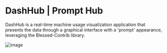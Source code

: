 # DashHub | Prompt Hub

DashHub is a real-time machine usage visualization application that presents the data through a graphical interface with a 'prompt' appearance, leveraging the Blessed-Contrib library.

![image](https://github.com/user-attachments/assets/2243fb17-8dd3-49e0-ab59-4429fd8bca6b)
